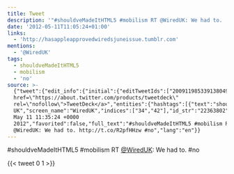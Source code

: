 ```yaml
---
title: Tweet
description: '"#shouldveMadeItHTML5 #mobilism RT @WiredUK: We had to.  #no"'
date: '2012-05-11T11:05:24+01:00'
links:
  - 'http://hasappleapprovedwiredsjuneissue.tumblr.com'
mentions:
  - '@WiredUK'
tags:
  - shouldveMadeItHTML5
  - mobilism
  - 'no'
source: >-
  {"tweet":{"edit_info":{"initial":{"editTweetIds":["200911985339138049"],"editableUntil":"2012-05-11T12:35:24.726Z","editsRemaining":"5","isEditEligible":true}},"retweeted":false,"source":"<a
  href=\"https://about.twitter.com/products/tweetdeck\"
  rel=\"nofollow\">TweetDeck</a>","entities":{"hashtags":[{"text":"shouldveMadeItHTML5","indices":["0","20"]},{"text":"mobilism","indices":["21","30"]},{"text":"no","indices":["76","79"]}],"symbols":[],"user_mentions":[{"name":"WIRED
  UK","screen_name":"WiredUK","indices":["34","42"],"id_str":"22363802","id":"22363802"}],"urls":[{"url":"http://t.co/R2pfHHzw","expanded_url":"http://hasappleapprovedwiredsjuneissue.tumblr.com","display_url":"…pleapprovedwiredsjuneissue.tumblr.com","indices":["55","75"]}]},"display_text_range":["0","79"],"favorite_count":"0","id_str":"200911985339138049","truncated":false,"retweet_count":"1","id":"200911985339138049","possibly_sensitive":false,"created_at":"Fri
  May 11 11:35:24 +0000
  2012","favorited":false,"full_text":"#shouldveMadeItHTML5 #mobilism RT
  @WiredUK: We had to. http://t.co/R2pfHHzw #no","lang":"en"}}
---
```

#shouldveMadeItHTML5 #mobilism RT [@WiredUK](https://twitter.com/@WiredUK): We had to.  #no
    
{{< tweet 0 1 >}}
    
